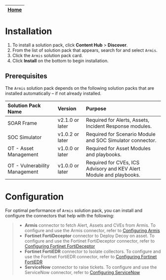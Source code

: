 | [Home](../README.md) |
|--------------------------------------------|

# Installation

1. To install a solution pack, click **Content Hub** > **Discover**.
2. From the list of solution pack that appears, search for and select `Armis`.
3. Click the `Armis` solution pack card.
4. Click **Install** on the bottom to begin installation.

## Prerequisites

The `Armis` solution pack depends on the following solution packs that are installed automatically &ndash; if not already installed.

| **Solution Pack Name**        | **Version**     | **Purpose**                                                         |
|:------------------------------|:----------------|:--------------------------------------------------------------------|
| SOAR Frame                    | v2.1.0 or later | Required for Alerts, Assets, Incident Response modules.             |
| SOC Simulator                 | v1.0.2 or later | Required for Scenario Module and SOC Simulator connector.           |
| OT - Asset Management         | v1.0.0 or later | Required for Asset Modules and playbooks.                           |
| OT - Vulnerability Management | v1.0.0 or later | Required for CVEs, ICS Advisory and KEV Alert Module and playbooks. |

# Configuration

For optimal performance of `Armis` solution pack, you can install and configure the connectors that help with the following:

>* **Armis** connector to fetch Alert, Assets and CVEs from Armis. To configure and use the Armis connector, refer to [Configuring Armis](https://docs.fortinet.com/document/fortisoar/1.0.0/armis/485/armis-v1-0-0)
>* **Fortinet FortiDeceptor** connector to Deploy Decoy on asset. To configure and use the Fortinet FortiDeceptor connector, refer to [Configuring Fortinet FortiDeceptor](https://docs.fortinet.com/document/fortisoar/1.0.0/fortinet-fortideceptor/520/fortinet-fortideceptor-v1-0-0)
>* **Fortinet FortiEDR** connector to Isolate collectors. To configure and use the Fortinet FortiEDR connector, refer to [Configuring Fortinet FortiEDR](https://docs.fortinet.com/document/fortisoar/1.3.0/fortinet-fortiedr/161/fortinet-fortiedr-v1-3-0)
>* **ServiceNow** connector to raise tickets. To configure and use the ServiceNow connector, refer to [Configuring ServiceNow](https://docs.fortinet.com/document/fortisoar/3.2.0/servicenow/384/servicenow-v3-2-0)